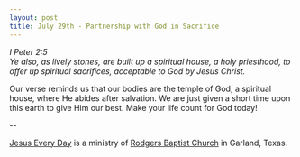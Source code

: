 ```yaml
---
layout: post
title: July 29th - Partnership with God in Sacrifice
---
```


_I Peter 2:5  
Ye also, as lively stones, are built up a spiritual house, a holy
priesthood, to offer up spiritual sacrifices, acceptable to God by
Jesus Christ._

Our verse reminds us that our bodies are the temple of God, a
spiritual house, where He abides after salvation. We are just given a
short time upon this earth to give Him our best. Make your life count
for God today!

 --

<a href=http://jesuseveryday.net>Jesus Every Day</a> is a ministry of <a href=http://rodgersbaptist.net>Rodgers Baptist Church</a> in Garland, Texas.

